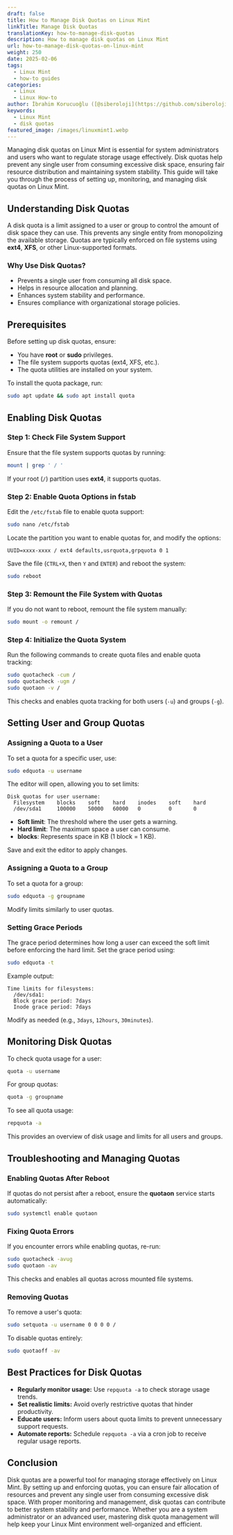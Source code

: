 ```yaml
---
draft: false
title: How to Manage Disk Quotas on Linux Mint
linkTitle: Manage Disk Quotas
translationKey: how-to-manage-disk-quotas
description: How to manage disk quotas on Linux Mint
url: how-to-manage-disk-quotas-on-linux-mint
weight: 250
date: 2025-02-06
tags:
  - Linux Mint
  - how-to guides
categories:
  - Linux
  - Linux How-to
author: İbrahim Korucuoğlu ([@siberoloji](https://github.com/siberoloji))
keywords:
  - Linux Mint
  - disk quotas
featured_image: /images/linuxmint1.webp
---
```

Managing disk quotas on Linux Mint is essential for system administrators and users who want to regulate storage usage effectively. Disk quotas help prevent any single user from consuming excessive disk space, ensuring fair resource distribution and maintaining system stability. This guide will take you through the process of setting up, monitoring, and managing disk quotas on Linux Mint.

## Understanding Disk Quotas

A disk quota is a limit assigned to a user or group to control the amount of disk space they can use. This prevents any single entity from monopolizing the available storage. Quotas are typically enforced on file systems using **ext4**, **XFS**, or other Linux-supported formats.

### Why Use Disk Quotas?

- Prevents a single user from consuming all disk space.
- Helps in resource allocation and planning.
- Enhances system stability and performance.
- Ensures compliance with organizational storage policies.

## Prerequisites

Before setting up disk quotas, ensure:

- You have **root** or **sudo** privileges.
- The file system supports quotas (ext4, XFS, etc.).
- The quota utilities are installed on your system.

To install the quota package, run:

```bash
sudo apt update && sudo apt install quota
```

## Enabling Disk Quotas

### Step 1: Check File System Support

Ensure that the file system supports quotas by running:

```bash
mount | grep ' / '
```

If your root (`/`) partition uses **ext4**, it supports quotas.

### Step 2: Enable Quota Options in fstab

Edit the `/etc/fstab` file to enable quota support:

```bash
sudo nano /etc/fstab
```

Locate the partition you want to enable quotas for, and modify the options:

```
UUID=xxxx-xxxx / ext4 defaults,usrquota,grpquota 0 1
```

Save the file (`CTRL+X`, then `Y` and `ENTER`) and reboot the system:

```bash
sudo reboot
```

### Step 3: Remount the File System with Quotas

If you do not want to reboot, remount the file system manually:

```bash
sudo mount -o remount /
```

### Step 4: Initialize the Quota System

Run the following commands to create quota files and enable quota tracking:

```bash
sudo quotacheck -cum /
sudo quotacheck -ugm /
sudo quotaon -v /
```

This checks and enables quota tracking for both users (`-u`) and groups (`-g`).

## Setting User and Group Quotas

### Assigning a Quota to a User

To set a quota for a specific user, use:

```bash
sudo edquota -u username
```

The editor will open, allowing you to set limits:

```
Disk quotas for user username:
  Filesystem    blocks    soft    hard    inodes    soft    hard
  /dev/sda1     100000    50000   60000   0         0       0
```

- **Soft limit**: The threshold where the user gets a warning.
- **Hard limit**: The maximum space a user can consume.
- **blocks**: Represents space in KB (1 block = 1 KB).

Save and exit the editor to apply changes.

### Assigning a Quota to a Group

To set a quota for a group:

```bash
sudo edquota -g groupname
```

Modify limits similarly to user quotas.

### Setting Grace Periods

The grace period determines how long a user can exceed the soft limit before enforcing the hard limit. Set the grace period using:

```bash
sudo edquota -t
```

Example output:

```
Time limits for filesystems:
  /dev/sda1:
  Block grace period: 7days
  Inode grace period: 7days
```

Modify as needed (e.g., `3days`, `12hours`, `30minutes`).

## Monitoring Disk Quotas

To check quota usage for a user:

```bash
quota -u username
```

For group quotas:

```bash
quota -g groupname
```

To see all quota usage:

```bash
repquota -a
```

This provides an overview of disk usage and limits for all users and groups.

## Troubleshooting and Managing Quotas

### Enabling Quotas After Reboot

If quotas do not persist after a reboot, ensure the **quotaon** service starts automatically:

```bash
sudo systemctl enable quotaon
```

### Fixing Quota Errors

If you encounter errors while enabling quotas, re-run:

```bash
sudo quotacheck -avug
sudo quotaon -av
```

This checks and enables all quotas across mounted file systems.

### Removing Quotas

To remove a user's quota:

```bash
sudo setquota -u username 0 0 0 0 /
```

To disable quotas entirely:

```bash
sudo quotaoff -av
```

## Best Practices for Disk Quotas

- **Regularly monitor usage:** Use `repquota -a` to check storage usage trends.
- **Set realistic limits:** Avoid overly restrictive quotas that hinder productivity.
- **Educate users:** Inform users about quota limits to prevent unnecessary support requests.
- **Automate reports:** Schedule `repquota -a` via a cron job to receive regular usage reports.

## Conclusion

Disk quotas are a powerful tool for managing storage effectively on Linux Mint. By setting up and enforcing quotas, you can ensure fair allocation of resources and prevent any single user from consuming excessive disk space. With proper monitoring and management, disk quotas can contribute to better system stability and performance. Whether you are a system administrator or an advanced user, mastering disk quota management will help keep your Linux Mint environment well-organized and efficient.
